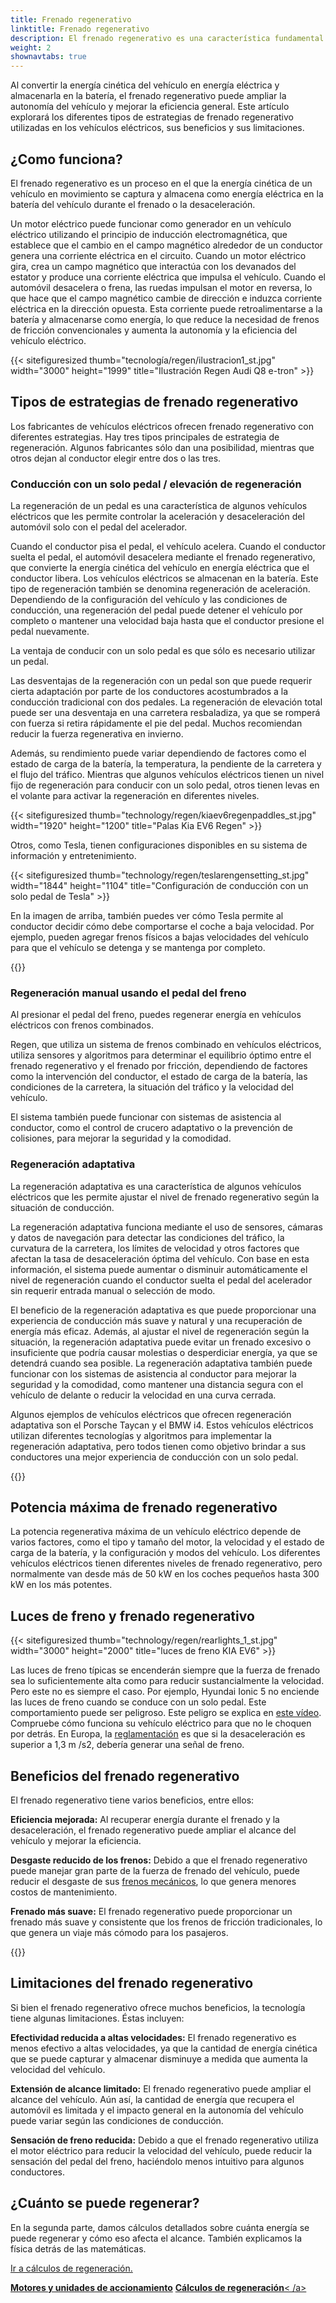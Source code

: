 ```yaml
---
title: Frenado regenerativo
linktitle: Frenado regenerativo
description: El frenado regenerativo es una característica fundamental de los vehículos eléctricos modernos, que permite al vehículo recuperar energía durante el frenado y la desaceleración.
weight: 2
shownavtabs: true
---
```

<!-- markdownlint-disable MD033 -->

Al convertir la energía cinética del vehículo en energía eléctrica y almacenarla en la batería, el frenado regenerativo puede ampliar la autonomía del vehículo y mejorar la eficiencia general. Este artículo explorará los diferentes tipos de estrategias de frenado regenerativo utilizadas en los vehículos eléctricos, sus beneficios y sus limitaciones.

## ¿Como funciona?

El frenado regenerativo es un proceso en el que la energía cinética de un vehículo en movimiento se captura y almacena como energía eléctrica en la batería del vehículo durante el frenado o la desaceleración.

Un motor eléctrico puede funcionar como generador en un vehículo eléctrico utilizando el principio de inducción electromagnética, que establece que el cambio en el campo magnético alrededor de un conductor genera una corriente eléctrica en el circuito. Cuando un motor eléctrico gira, crea un campo magnético que interactúa con los devanados del estator y produce una corriente eléctrica que impulsa el vehículo. Cuando el automóvil desacelera o frena, las ruedas impulsan el motor en reversa, lo que hace que el campo magnético cambie de dirección e induzca corriente eléctrica en la dirección opuesta. Esta corriente puede retroalimentarse a la batería y almacenarse como energía, lo que reduce la necesidad de frenos de fricción convencionales y aumenta la autonomía y la eficiencia del vehículo eléctrico.

{{< sitefiguresized thumb="tecnología/regen/ilustracion1_st.jpg" width="3000" height="1999" title="Ilustración Regen Audi Q8 e-tron" >}}

## Tipos de estrategias de frenado regenerativo

Los fabricantes de vehículos eléctricos ofrecen frenado regenerativo con diferentes estrategias. Hay tres tipos principales de estrategia de regeneración. Algunos fabricantes sólo dan una posibilidad, mientras que otros dejan al conductor elegir entre dos o las tres.

### Conducción con un solo pedal / elevación de regeneración

La regeneración de un pedal es una característica de algunos vehículos eléctricos que les permite controlar la aceleración y desaceleración del automóvil solo con el pedal del acelerador.

Cuando el conductor pisa el pedal, el vehículo acelera. Cuando el conductor suelta el pedal, el automóvil desacelera mediante el frenado regenerativo, que convierte la energía cinética del vehículo en energía eléctrica que el conductor libera.
Los vehículos eléctricos se almacenan en la batería. Este tipo de regeneración también se denomina regeneración de aceleración.
Dependiendo de la configuración del vehículo y las condiciones de conducción, una regeneración del pedal puede detener el vehículo por completo o mantener una velocidad baja hasta que el conductor presione el pedal nuevamente.

La ventaja de conducir con un solo pedal es que sólo es necesario utilizar un pedal.

Las desventajas de la regeneración con un pedal son que puede requerir cierta adaptación por parte de los conductores acostumbrados a la conducción tradicional con dos pedales. La regeneración de elevación total puede ser una desventaja en una carretera resbaladiza, ya que se romperá con fuerza si retira rápidamente el pie del pedal. Muchos recomiendan reducir la fuerza regenerativa en invierno.

Además, su rendimiento puede variar dependiendo de factores como el estado de carga de la batería, la temperatura, la pendiente de la carretera y el flujo del tráfico.
Mientras que algunos vehículos eléctricos tienen un nivel fijo de regeneración para conducir con un solo pedal, otros tienen levas en el volante para activar la regeneración en diferentes niveles.

{{< sitefiguresized thumb="technology/regen/kiaev6regenpaddles_st.jpg" width="1920" height="1200" title="Palas Kia EV6 Regen" >}}

Otros, como Tesla, tienen configuraciones disponibles en su sistema de información y entretenimiento.

{{< sitefiguresized thumb="technology/regen/teslarengensetting_st.jpg" width="1844" height="1104" title="Configuración de conducción con un solo pedal de Tesla" >}}

En la imagen de arriba, también puedes ver cómo Tesla permite al conductor decidir cómo debe comportarse el coche a baja velocidad. Por ejemplo, pueden agregar frenos físicos a bajas velocidades del vehículo para que el vehículo se detenga y se mantenga por completo.

{{<evkxdisplayaddarticle />}}
### Regeneración manual usando el pedal del freno

Al presionar el pedal del freno, puedes regenerar energía en vehículos eléctricos con frenos combinados.

Regen, que utiliza un sistema de frenos combinado en vehículos eléctricos, utiliza sensores y algoritmos para determinar el equilibrio óptimo entre el frenado regenerativo y el frenado por fricción, dependiendo de factores como la intervención del conductor, el estado de carga de la batería, las condiciones de la carretera, la situación del tráfico y la velocidad del vehículo.

El sistema también puede funcionar con sistemas de asistencia al conductor, como el control de crucero adaptativo o la prevención de colisiones, para mejorar la seguridad y la comodidad.

### Regeneración adaptativa

La regeneración adaptativa es una característica de algunos vehículos eléctricos que les permite ajustar el nivel de frenado regenerativo según la situación de conducción.

La regeneración adaptativa funciona mediante el uso de sensores, cámaras y datos de navegación para detectar las condiciones del tráfico, la curvatura de la carretera, los límites de velocidad y otros factores que afectan la tasa de desaceleración óptima del vehículo. Con base en esta información, el sistema puede aumentar o disminuir automáticamente el nivel de regeneración cuando el conductor suelta el pedal del acelerador sin requerir entrada manual o selección de modo.

El beneficio de la regeneración adaptativa es que puede proporcionar una experiencia de conducción más suave y natural y una recuperación de energía más eficaz. Además, al ajustar el nivel de regeneración según la situación, la regeneración adaptativa puede evitar un frenado excesivo o insuficiente que podría causar molestias o desperdiciar energía, ya que se detendrá cuando sea posible. La regeneración adaptativa también puede funcionar con los sistemas de asistencia al conductor para mejorar la seguridad y la comodidad, como mantener una distancia segura con el vehículo de delante o reducir la velocidad en una curva cerrada.

Algunos ejemplos de vehículos eléctricos que ofrecen regeneración adaptativa son el Porsche Taycan y el BMW i4. Estos vehículos eléctricos utilizan diferentes tecnologías y algoritmos para implementar la regeneración adaptativa, pero todos tienen como objetivo brindar a sus conductores una mejor experiencia de conducción con un solo pedal.

{{<evkxdisplayaddarticle />}}

## Potencia máxima de frenado regenerativo

La potencia regenerativa máxima de un vehículo eléctrico depende de varios factores, como el tipo y tamaño del motor, la velocidad y el estado de carga de la batería, y la configuración y modos del vehículo. Los diferentes vehículos eléctricos tienen diferentes niveles de frenado regenerativo, pero normalmente van desde más de 50 kW en los coches pequeños hasta 300 kW en los más potentes.

## Luces de freno y frenado regenerativo

{{< sitefiguresized thumb="technology/regen/rearlights_1_st.jpg" width="3000" height="2000" title="luces de freno KIA EV6" >}}

Las luces de freno típicas se encenderán siempre que la fuerza de frenado sea lo suficientemente alta como para reducir sustancialmente la velocidad. Pero este no es siempre el caso. Por ejemplo, Hyundai Ionic 5 no enciende las luces de freno cuando se conduce con un solo pedal. Este comportamiento puede ser peligroso. Este peligro se explica en [este vídeo](https://www.youtube.com/watch?v=U0YW7x9U5TQ). Compruebe cómo funciona su vehículo eléctrico para que no le choquen por detrás.
En Europa, la [reglamentación](https://unece.org/transport/documents/2022/02/standards/un-regulation-no-13h-revision-4-amendment-2) es que si la desaceleración es superior a 1,3 m /s2, debería generar una señal de freno.


## Beneficios del frenado regenerativo

El frenado regenerativo tiene varios beneficios, entre ellos:

**Eficiencia mejorada:** Al recuperar energía durante el frenado y la desaceleración, el frenado regenerativo puede ampliar el alcance del vehículo y mejorar la eficiencia.

**Desgaste reducido de los frenos:** Debido a que el frenado regenerativo puede manejar gran parte de la fuerza de frenado del vehículo, puede reducir el desgaste de sus [frenos mecánicos](../frenos/), lo que genera menores costos de mantenimiento.

**Frenado más suave:** El frenado regenerativo puede proporcionar un frenado más suave y consistente que los frenos de fricción tradicionales, lo que genera un viaje más cómodo para los pasajeros.

{{<evkxdisplayaddarticle />}}
## Limitaciones del frenado regenerativo

Si bien el frenado regenerativo ofrece muchos beneficios, la tecnología tiene algunas limitaciones. Éstas incluyen:

**Efectividad reducida a altas velocidades:** El frenado regenerativo es menos efectivo a altas velocidades, ya que la cantidad de energía cinética que se puede capturar y almacenar disminuye a medida que aumenta la velocidad del vehículo.

**Extensión de alcance limitado:** El frenado regenerativo puede ampliar el alcance del vehículo. Aún así, la cantidad de energía que recupera el automóvil es limitada y el impacto general en la autonomía del vehículo puede variar según las condiciones de conducción.

**Sensación de freno reducida:** Debido a que el frenado regenerativo utiliza el motor eléctrico para reducir la velocidad del vehículo, puede reducir la sensación del pedal del freno, haciéndolo menos intuitivo para algunos conductores.

## ¿Cuánto se puede regenerar?

En la segunda parte, damos cálculos detallados sobre cuánta energía se puede regenerar y cómo eso afecta el alcance. También explicamos la física detrás de las matemáticas.

[Ir a cálculos de regeneración.](cálculos)


<div class="mt-3 mb-3">
     <a href="../motors/" class="text-decoration-none text-black"><strong><i class="bi-arrow-left"></i> Motores y unidades de accionamiento</strong ></a>
     <a href="calculations/" class="text-decoration-none text-black float-end"><strong>Cálculos de regeneración<i class="bi-arrow-right"></i></strong>< /a>
</div>
